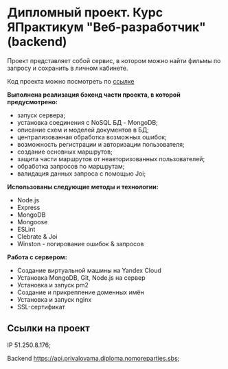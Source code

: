 #  Дипломный проект. Курс ЯПрактикум "Веб-разработчик" (backend)

Проект представляет собой сервис, в котором можно найти фильмы по запросу и сохранить в личном кабинете.

Код проекта можно посмотреть по [ссылке](https://github.com/MarinaPrivalova/movies-explorer-api/tree/level-1)

**Выполнена реализация бэкенд части проекта, в которой предусмотрено:** 
* запуск сервера;
* установка соединения с NoSQL БД - MongoDB;
* описание схем и моделей документов в БД;
* централизованная обработка возможных ошибок;
* возможность регистрации и авторизации пользователя;
* создание основных маршрутов;
* защита части маршрутов от неавторизованных пользователей;
* обработка запросов по маршрутам;
* валидация данных запроса с помощью Joi;

**Использованы следующие методы и технологии:**
- Node.js
- Express
- MongoDB
- Mongoose
- ESLint
- Clebrate & Joi
- Winston - логирование ошибок & запросов

**Работа с сервером:**
- Создание виртуальной машины на Yandex Cloud
- Установка MongoDB, Git, Node.js на сервер
- Установка и запуск pm2
- Создание и прикрепление доменных имён
- Установка и запуск nginx
- SSL-сертификат

## Ссылки на проект

IP 51.250.8.176;

Backend https://api.privalovama.diploma.nomoreparties.sbs;
